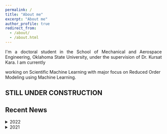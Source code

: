 ```yaml
---
permalink: /
title: "About me"
excerpt: "About me"
author_profile: true
redirect_from: 
  - /about/
  - /about.html
---
```


<p style='text-align: justify;'>I'm a doctoral student in the School of Mechanical and Aerospace Engineering, Oklahoma State University, under the supervision of Dr. Kursat Kara. I am currently 


working on Scientific Machine Learning with major focus on Reduced Order Modeling using Machine Learning.   


## STILL UNDER CONSTRUCTION



## Recent News

<details>
  <summary>2022</summary>
  
  * _**Nov 21, 2022**_: I was awarded **J.Roy and Virginia Dorrough Distinguished Graduate Fellowship** from CEAT, Oklahoma State University. I would like to thank my advisor Dr. Kursat Kara for the opportunity. 

  *_**Nov 13, 2022**_: I successfully completed my level 1 high powered rocketry launch. Thank you, OSU Space Cowboys and Kloudbusters

</details>

<details>
<summary>2021</summary>
</details>
